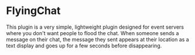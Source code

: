 # FlyingChat

This plugin is a very simple, lightweight plugin designed for event servers where you don't want people to flood the
chat. When someone sends a message on their chat, the message they sent appears at their location as a text display
and goes up for a few seconds before disappearing.